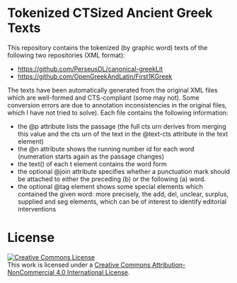 # Tokenized CTSized Ancient Greek Texts

This repository contains the tokenized (by graphic word) texts of the following two repositories (XML format):
* https://github.com/PerseusDL/canonical-greekLit
* https://github.com/OpenGreekAndLatin/First1KGreek

The texts have been automatically generated from the original XML files which are well-formed and CTS-compliant (some may not). Some 
conversion errors are due to annotation inconsistencies in the original files, which I have not tried to solve). 
Each file contains the following information: 
* the @p attribute lists the passage (the full cts urn derives from merging this value and the cts urn of the text in the @text-cts attribute in the text element)
* the @n attribute shows the running number id for each word (numeration starts again as the passage changes)
* the text() of each t element contains the word form
* the optional @join attribute specifies whether a punctuation mark should be attached to either the preceding (b) or the following (a) word.
* the optional @tag element shows some special elements which contained the given word: more precisely, the add, del, unclear, surplus, supplied and seg elements, which can be of interest to identify editorial interventions

# License
<a rel="license" href="http://creativecommons.org/licenses/by-nc/4.0/"><img alt="Creative Commons License" style="border-width:0" src="https://i.creativecommons.org/l/by-nc/4.0/88x31.png" /></a><br />This work is licensed under a <a rel="license" href="http://creativecommons.org/licenses/by-nc/4.0/">Creative Commons Attribution-NonCommercial 4.0 International License</a>.
